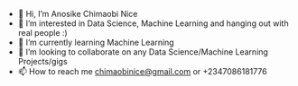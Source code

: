 - 👋 Hi, I’m Anosike Chimaobi Nice
- 👀 I’m interested in Data Science, Machine Learning and hanging out with real people :)
- 🌱 I’m currently learning Machine Learning
- 💞️ I’m looking to collaborate on any Data Science/Machine Learning Projects/gigs
- 📫 How to reach me chimaobinice@gmail.com or +2347086181776

<!---
anochima/anochima is a ✨ special ✨ repository because its `README.md` (this file) appears on your GitHub profile.
You can click the Preview link to take a look at your changes.
--->
